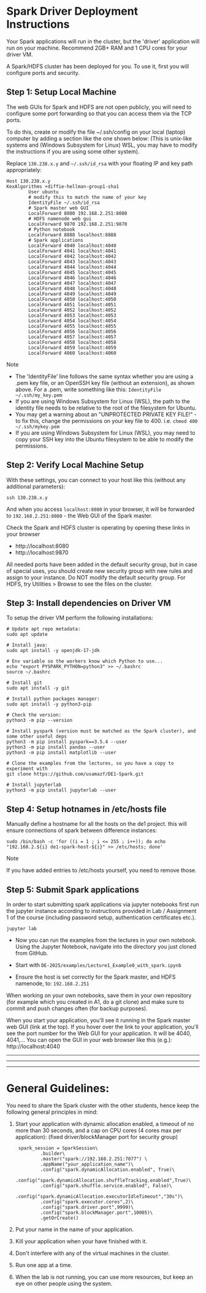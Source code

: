 # Spark Driver Deployment Instructions

Your Spark applications will run in the cluster, but the 'driver' application will run on your machine.
Recommend 2GB+ RAM and 1 CPU cores for your driver VM.

A Spark/HDFS cluster has been deployed for you. To use it, first you will configure ports and security.

## Step 1: Setup Local Machine

The web GUIs for Spark and HDFS are not open publicly, you will need to configure some port forwarding so that you can access them via the TCP ports.

To do this, create or modify the file ~/.ssh/config on your local (laptop) computer by adding a section like the one shown below:
(This is unix-like systems and (Windows Subsystem for Linux) WSL, you may have to modify the instructions if you are using some other system).

Replace `130.238.x.y` and `~/.ssh/id_rsa` with your floating IP and key path appropriately:

```
Host 130.238.x.y
KexAlgorithms +diffie-hellman-group1-sha1
        User ubuntu
        # modify this to match the name of your key
        IdentityFile ~/.ssh/id_rsa
        # Spark master web GUI
        LocalForward 8080 192.168.2.251:8080
        # HDFS namenode web gui
        LocalForward 9870 192.168.2.251:9870
        # Python notebook
        LocalForward 8888 localhost:8888
        # Spark applications
        LocalForward 4040 localhost:4040
        LocalForward 4041 localhost:4041
        LocalForward 4042 localhost:4042
        LocalForward 4043 localhost:4043
        LocalForward 4044 localhost:4044
        LocalForward 4045 localhost:4045
        LocalForward 4046 localhost:4046
        LocalForward 4047 localhost:4047
        LocalForward 4048 localhost:4048
        LocalForward 4049 localhost:4049
        LocalForward 4050 localhost:4050
        LocalForward 4051 localhost:4051
        LocalForward 4052 localhost:4052
        LocalForward 4053 localhost:4053
        LocalForward 4054 localhost:4054
        LocalForward 4055 localhost:4055
        LocalForward 4056 localhost:4056
        LocalForward 4057 localhost:4057
        LocalForward 4058 localhost:4058
        LocalForward 4059 localhost:4059
        LocalForward 4060 localhost:4060
```

> [!NOTE]
> - The 'IdentityFile' line follows the same syntax whether you are using a .pem key file, or an OpenSSH key file (without an extension), as shown above. For a .pem, write something like this: `IdentityFile ~/.ssh/my_key.pem`
> - If you are using Windows Subsystem for Linux (WSL), the path to the identity file needs to be relative to the root of the filesystem for Ubuntu.
> - You may get a warning about an "UNPROTECTED PRIVATE KEY FILE!" - to fix this, change the permissions on your key file to 400. i.e. `chmod 400 ~/.ssh/mykey.pem`
> - If you are using Windows Subsystem for Linux (WSL), you may need to copy your SSH key into the Ubuntu filesystem to be able to modify the permissions.

## Step 2: Verify Local Machine Setup
With these settings, you can connect to your host like this (without any additional parameters):

```
ssh 130.238.x.y
```

And when you access `localhost:8080` in your browser, it will be forwarded to `192.168.2.251:8080` - the Web GUI of the Spark master.

Check the Spark and HDFS cluster is operating by opening these links in your browser
- http://localhost:8080
- http://localhost:9870


All needed ports have been added in the default security group, but in case of special uses, you should create new security group with new rules and assign to your instance. Do NOT modify the default security group. For HDFS, try Utilities > Browse to see the files on the cluster.


## Step 3: Install dependencies on Driver VM

To setup the driver VM perform the following installations:

```
# Update apt repo metadata: 
sudo apt update

# Install java: 
sudo apt install -y openjdk-17-jdk

# Env variable so the workers know which Python to use...
echo "export PYSPARK_PYTHON=python3" >> ~/.bashrc
source ~/.bashrc

# Install git
sudo apt install -y git

# Install python packages manager: 
sudo apt install -y python3-pip

# Check the version:
python3 -m pip --version

# Install pyspark (version must be matched as the Spark cluster), and some other useful deps
python3 -m pip install pyspark==3.5.4 --user
python3 -m pip install pandas --user
python3 -m pip install matplotlib --user

# Clone the examples from the lectures, so you have a copy to experiment with
git clone https://github.com/usamazf/DE1-Spark.git

# Install jupyterlab
python3 -m pip install jupyterlab --user

```


## Step 4: Setup hotnames in /etc/hosts file

Manually define a hostname for all the hosts on the de1 project. this will ensure connections of spark between difference instances: 

```
sudo /bin/bash -c 'for ((i = 1 ; i <= 255 ; i++)); do echo "192.168.2.${i} de1-spark-host-${i}" >> /etc/hosts; done'
```

> [!NOTE] 
> If you have added entries to /etc/hosts yourself, you need to remove those.



## Step 5: Submit Spark applications
In order to start submitting spark applications via jupyter notebooks first run the jupyter instance according to instructions provided in Lab / Assignment 1 of the course (including password setup, authentication certificates etc.).

```
jupyter lab
```

- Now you can run the examples from the lectures in your own notebook. Using the Jupyter Notebook, navigate into the directory you just cloned from GitHub.

- Start with `DE-2025/examples/Lecture1_Example0_with_spark.ipynb`

- Ensure the host is set correctly for the Spark master, and HDFS namenode, to: `192.168.2.251`


When working on your own notebooks, save them in your own repository (for example which you created in A1, do a git clone) and make sure to commit and push changes often (for backup purposes).

When you start your application, you'll see it running in the Spark master web GUI (link at the top). If you hover over the link to your application, you'll see the port number for the Web GUI for your application. It will be 4040, 4041,... You can open the GUI in your web browser like this (e.g.): http://localhost:4040


***
___
---

# General Guidelines:

You need to share the Spark cluster with the other students, hence keep the following general principles in mind:

1. Start your application with dynamic allocation enabled, a timeout of no more than 30 seconds, and a cap on CPU cores (4 cores max per application): (fixed driver/blockManager port for security group)

        spark_session = SparkSession\
                .builder\
                .master("spark://192.168.2.251:7077") \
                .appName("your_application_name")\
                .config("spark.dynamicAllocation.enabled", True)\
                .config("spark.dynamicAllocation.shuffleTracking.enabled",True)\
                .config("spark.shuffle.service.enabled", False)\
                .config("spark.dynamicAllocation.executorIdleTimeout","30s")\
                .config("spark.executor.cores",2)\
                .config("spark.driver.port",9999)\
                .config("spark.blockManager.port",10005)\
                .getOrCreate()

2. Put your name in the name of your application.
3. Kill your application when your have finished with it.
4. Don't interfere with any of the virtual machines in the cluster.
5. Run one app at a time.
6. When the lab is not running, you can use more resources, but keep an eye on other people using the system.
